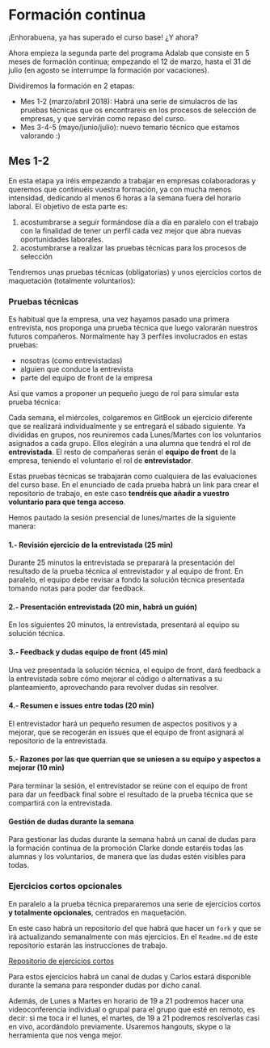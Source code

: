 # Formación continua
¡Enhorabuena, ya has superado el curso base! ¿Y ahora?

Ahora empieza la segunda parte del programa Adalab que consiste en 5 meses de formación continua; empezando el 12 de marzo, hasta el 31 de julio (en agosto se interrumpe la formación por vacaciones).

Dividiremos la formación en 2 etapas:  
* Mes 1-2 (marzo/abril 2018): Habrá una serie de simulacros de las pruebas técnicas que os encontrareis en los procesos de selección de empresas, y que servirán como repaso del curso.
* Mes 3-4-5 (mayo/junio/julio): nuevo temario técnico que estamos valorando :)

## Mes 1-2
En esta etapa ya iréis empezando a trabajar en empresas colaboradoras y queremos que continuéis vuestra formación, ya con mucha menos intensidad, dedicando al menos 6 horas a la semana fuera del horario laboral. El objetivo de esta parte es:
1. acostumbrarse a seguir formándose día a día en paralelo con el trabajo con la finalidad de tener un perfil cada vez mejor que abra nuevas oportunidades laborales.
2. acostumbrarse a realizar las pruebas técnicas para los procesos de selección

Tendremos unas pruebas técnicas (obligatorias) y unos ejercicios cortos de maquetación (totalmente voluntarios):

### Pruebas técnicas
Es habitual que la empresa, una vez hayamos pasado una primera entrevista, nos proponga una prueba técnica que luego valorarán nuestros futuros compañeros. Normalmente hay 3 perfiles involucrados en estas pruebas:  
* nosotras (como entrevistadas)
* alguien que conduce la entrevista
* parte del equipo de front de la empresa

Así que vamos a proponer un pequeño juego de rol para simular esta prueba técnica:

Cada semana, el miércoles, colgaremos en GitBook un ejercicio diferente que se realizará individualmente y se entregará el sábado siguiente.
Ya divididas en grupos, nos reuniremos cada Lunes/Martes con los voluntarios asignados a cada grupo. Ellos elegirán a una alumna que tendrá el rol de **entrevistada**. El resto de compañeras serán el **equipo de front** de la empresa, teniendo el voluntario el rol de **entrevistador**.

Estas pruebas técnicas se trabajarán como cualquiera de las evaluaciones del curso base. En el enunciado de cada prueba habrá un link para crear el repositorio de trabajo, en este caso **tendréis que añadir a vuestro voluntario para que tenga acceso**.

Hemos pautado la sesión presencial de lunes/martes de la siguiente manera:  

#### 1.- Revisión ejercicio de la entrevistada (25 min)
Durante 25 minutos la entrevistada se preparará la presentación del resultado de la prueba técnica al entrevistador y al equipo de front. En paralelo, el equipo debe revisar a fondo la solución técnica presentada tomando notas para poder dar feedback.

#### 2.- Presentación entrevistada (20 min, habrá un guión)
En los siguientes 20 minutos, la entrevistada, presentará al equipo su solución técnica.

#### 3.- Feedback y dudas equipo de front (45 min)
Una vez presentada la solución técnica, el equipo de front, dará feedback a la entrevistada sobre cómo mejorar el código o alternativas a su planteamiento, aprovechando para revolver dudas sin resolver.

#### 4.- Resumen e issues entre todas (20 min)
El entrevistador hará un pequeño resumen de aspectos positivos y a mejorar, que se recogerán en issues que el equipo de front asignará al repositorio de la entrevistada.

#### 5.- Razones por las que querrían que se uniesen a su equipo y aspectos a mejorar (10 min)
Para terminar la sesión, el entrevistador se reúne con el equipo de front para dar un feedback final sobre el resultado de la prueba técnica que se compartirá con la entrevistada.


#### Gestión de dudas durante la semana
Para gestionar las dudas durante la semana habrá un canal de dudas para la formación continua de la promoción Clarke donde estaréis todas las alumnas y los voluntarios, de manera que las dudas estén visibles para todas.


### Ejercicios cortos opcionales
En paralelo a la prueba técnica prepararemos una serie de ejercicios cortos **y totalmente opcionales**, centrados en maquetación.

En este caso habrá un repositorio del que habrá que hacer un `fork` y que se irá actualizando semanalmente con más ejercicios. En el `Readme.md` de este repositorio estarán las instrucciones de trabajo.

[Repositorio de ejercicios cortos](https://github.com/Adalab/clarke-ejercicios-cortos-formacion-continua)

Para estos ejercicios habrá un canal de dudas y Carlos estará disponible durante la semana para responder dudas por dicho canal.

Además, de Lunes a Martes en horario de 19 a 21 podremos hacer una videoconferencia individual o grupal para el grupo que esté en remoto, es decir: si me toca ir el lunes, el martes, de 19 a 21 podremos resolverlas casi en vivo, acordándolo previamente. Usaremos hangouts, skype o la herramienta que nos venga mejor.
